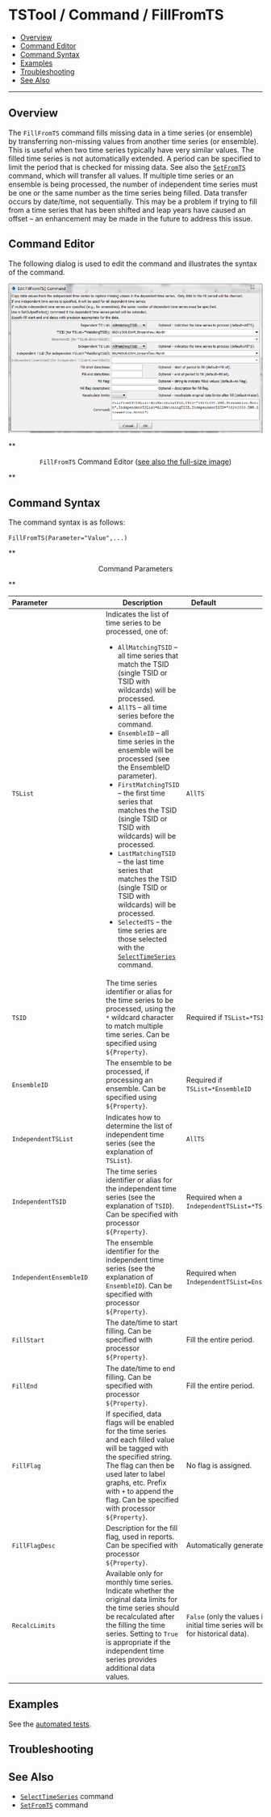 # TSTool / Command / FillFromTS #

* [Overview](#overview)
* [Command Editor](#command-editor)
* [Command Syntax](#command-syntax)
* [Examples](#examples)
* [Troubleshooting](#troubleshooting)
* [See Also](#see-also)

-------------------------

## Overview ##

The `FillFromTS` command fills missing data in a time series (or ensemble) by
transferring non-missing values from another time series (or ensemble).
This is useful when two time series typically have very similar values.
The filled time series is not automatically extended.
A period can be specified to limit the period that is checked for missing data.
See also the [`SetFromTS`](../SetFromTS/SetFromTS.md) command, which will transfer all values.
If multiple time series or an ensemble is being processed,
the number of independent time series must be one or the same number as the time series being filled.
Data transfer occurs by date/time, not sequentially.
This may be a problem if trying to fill from a time series that has
been shifted and leap years have caused an offset – an
enhancement may be made in the future to address this issue.  

## Command Editor ##

The following dialog is used to edit the command and illustrates the syntax of the command.

![FillFromTS](FillFromTS.png)

**<p style="text-align: center;">
`FillFromTS` Command Editor (<a href="../FillFromTS.png">see also the full-size image</a>)
</p>**

## Command Syntax ##

The command syntax is as follows:

```text
FillFromTS(Parameter="Value",...)
```
**<p style="text-align: center;">
Command Parameters
</p>**

|**Parameter**&nbsp;&nbsp;&nbsp;&nbsp;&nbsp;&nbsp;&nbsp;&nbsp;&nbsp;&nbsp;&nbsp;&nbsp;&nbsp;&nbsp;&nbsp;&nbsp;&nbsp;&nbsp;&nbsp;&nbsp;&nbsp;&nbsp;&nbsp;&nbsp;&nbsp;&nbsp;&nbsp;|**Description**|**Default**&nbsp;&nbsp;&nbsp;&nbsp;&nbsp;&nbsp;&nbsp;&nbsp;&nbsp;&nbsp;&nbsp;&nbsp;&nbsp;&nbsp;&nbsp;&nbsp;&nbsp;&nbsp;&nbsp;&nbsp;&nbsp;&nbsp;&nbsp;&nbsp;&nbsp;&nbsp;&nbsp;&nbsp;&nbsp;&nbsp;&nbsp;&nbsp;&nbsp;&nbsp;&nbsp;|
|--------------|-----------------|-----------------|
|`TSList`|Indicates the list of time series to be processed, one of:<br><ul><li>`AllMatchingTSID` – all time series that match the TSID (single TSID or TSID with wildcards) will be processed.</li><li>`AllTS` – all time series before the command.</li><li>`EnsembleID` – all time series in the ensemble will be processed (see the EnsembleID parameter).</li><li>`FirstMatchingTSID` – the first time series that matches the TSID (single TSID or TSID with wildcards) will be processed.</li><li>`LastMatchingTSID` – the last time series that matches the TSID (single TSID or TSID with wildcards) will be processed.</li><li>`SelectedTS` – the time series are those selected with the [`SelectTimeSeries`](../SelectTimeSeries/SelectTimeSeries.md) command.</li></ul> | `AllTS` |
|`TSID`|The time series identifier or alias for the time series to be processed, using the `*` wildcard character to match multiple time series.  Can be specified using `${Property}`.|Required if `TSList=*TSID`|
|`EnsembleID`|The ensemble to be processed, if processing an ensemble. Can be specified using `${Property}`.|Required if `TSList=*EnsembleID`|
|`IndependentTSList`|Indicates how to determine the list of independent time series (see the explanation of `TSList`).|`AllTS`|
|`IndependentTSID`|The time series identifier or alias for the independent time series (see the explanation of `TSID`).  Can be specified with processor `${Property}`.|Required when a `IndependentTSList=*TSID`|
|`IndependentEnsembleID`|The ensemble identifier for the independent time series (see the explanation of `EnsembleID`).  Can be specified with processor `${Property}`.|Required when `IndependentTSList=EnsembleID`|
|`FillStart`|The date/time to start filling.  Can be specified with processor `${Property}`.|Fill the entire period.|
|`FillEnd`|The date/time to end filling.  Can be specified with processor `${Property}`.|Fill the entire period.|
|`FillFlag`|If specified, data flags will be enabled for the time series and each filled value will be tagged with the specified string.  The flag can then be used later to label graphs, etc.  Prefix with `+` to append the flag.  Can be specified with processor `${Property}`.|No flag is assigned.|
|`FillFlagDesc`|Description for the fill flag, used in reports.  Can be specified with processor `${Property}`.|Automatically generated.|
|`RecalcLimits`|Available only for monthly time series.  Indicate whether the original data limits for the time series should be recalculated after the filling the time series.  Setting to `True` is appropriate if the independent time series provides additional data values.|`False` (only the values in the initial time series will be used for historical data).|

## Examples ##

See the [automated tests](https://github.com/OpenCDSS/cdss-app-tstool-test/tree/master/test/regression/commands/general/FillFromTS).

## Troubleshooting ##

## See Also ##

* [`SelectTimeSeries`](../SelectTimeSeries/SelectTimeSeries.md) command
* [`SetFromTS`](../SetFromTS/SetFromTS.md) command
